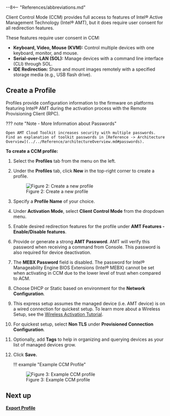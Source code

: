 --8<-- "References/abbreviations.md"

Client Control Mode (CCM) provides full access to features of Intel® Active Management Technology (Intel® AMT), but it does require user consent for all redirection features.

These features require user consent in CCM:

- **Keyboard, Video, Mouse (KVM):** Control multiple devices with one keyboard, monitor, and mouse.
- **Serial-over-LAN (SOL):** Manage devices with a command line interface (CLI) through SOL.
- **IDE Redirection:** Share and mount images remotely with a specified storage media (e.g., USB flash drive).

## Create a Profile

Profiles provide configuration information to the firmware on platforms featuring Intel® AMT during the activation process with the Remote Provisioning Client (RPC).

??? note "Note - More Information about Passwords"

    Open AMT Cloud Toolkit increases security with multiple passwords. Find an explanation of toolkit passwords in [Reference -> Architecture Overview](../../Reference/architectureOverview.md#passwords).

**To create a CCM profile:**

1. Select the **Profiles** tab from the menu on the left.

2. Under the **Profiles** tab, click **New** in the top-right corner to create a profile.
   <figure class="figure-image">
   <img src="..\..\..\assets\images\Console_NewProfile.png" alt="Figure 2: Create a new profile">
   <figcaption>Figure 2: Create a new profile</figcaption>
   </figure>

3. Specify a **Profile Name** of your choice.

4. Under **Activation Mode**, select **Client Control Mode** from the dropdown menu.

5. Enable desired redirection features for the profile under **AMT Features - Enable/Disable features**.

6. Provide or generate a strong **AMT Password**. AMT will verify this password when receiving a command from Console. This password is also required for device deactivation.
     
7. The **MEBX Password** field is disabled. The password for Intel® Manageability Engine BIOS Extensions (Intel® MEBX) cannot be set when activating in CCM due to the lower level of trust when compared to ACM.

8. Choose DHCP or Static based on environment for the **Network Configuration**.

9. This express setup assumes the managed device (i.e. AMT device) is on a wired connection for quickest setup.  To learn more about a Wireless Setup, see the [Wireless Activation Tutorial](../../Tutorials/createWiFiConfig.md).

10. For quickest setup, select **Non TLS** under **Provisioned Connection Configuration**.

11. Optionally, add **Tags** to help in organizing and querying devices as your list of managed devices grow.

12. Click **Save.**

    !!! example "Example CCM Profile"
        <figure class="figure-image">
        <img src="..\..\..\assets\images\Console_NewCCMProfile.png" alt="Figure 3: Example CCM profile">
        <figcaption>Figure 3: Example CCM profile</figcaption>
        </figure>


## Next up
**[Export Profile](exportProfile.md)**

